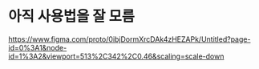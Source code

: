 # 아직 사용법을 잘 모름  

https://www.figma.com/proto/0ibjDormXrcDAk4zHEZAPk/Untitled?page-id=0%3A1&node-id=1%3A2&viewport=513%2C342%2C0.46&scaling=scale-down
